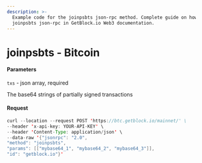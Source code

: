```yaml
---
description: >-
  Example code for the joinpsbts json-rpc method. Сomplete guide on how to use
  joinpsbts json-rpc in GetBlock.io Web3 documentation.
---
```


# joinpsbts - Bitcoin

#### Parameters

`txs` - json array, required

The base64 strings of partially signed transactions

#### Request

```java
curl --location --request POST 'https://btc.getblock.io/mainnet/' \
--header 'x-api-key: YOUR-API-KEY' \
--header 'Content-Type: application/json' \
--data-raw '{"jsonrpc": "2.0",
"method": "joinpsbts",
"params": [["mybase64_1", "mybase64_2", "mybase64_3"]],
"id": "getblock.io"}'
```
